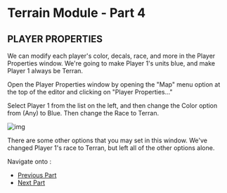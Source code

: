 # Terrain Module - Part 4

## PLAYER PROPERTIES

We can modify each player's color, decals, race, and more in the Player Properties window. We're going to make Player 1's units blue, and make Player 1 always be Terran.

Open the Player Properties window by opening the "Map" menu option at the top of the editor and clicking on "Player Properties..."

Select Player 1 from the list on the left, and then change the Color option from (Any) to Blue. Then change the Race to Terran.

![img](https://web.archive.org/web/20150305050857im_/http://media.blizzard.com/sc2/game/maps-and-mods/tutorials/terrain/en-us/035-playerproperties.jpg)

There are some other options that you may set in this window. We've changed Player 1's race to Terran, but left all of the other options alone.

Navigate onto :

- [Previous Part](../3)
- [Next Part](../5)